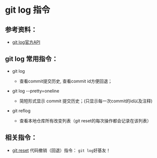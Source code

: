 # git log 指令

## 参考资料：
* [git log官方API](https://git-scm.com/docs/git-log)

## git log 常用指令：
* git log
	* 查看commit提交历史, 查看commit id方便回退；

* git log --pretty=oneline
	* 简短形式显示 commit 提交历史；(只显示每一次commit的id以及注释)
	
* git reflog
	* 查看本地仓库所有改变列表（git reset的每次操作都会记录在该列表）

## 相关指令：
* [git reset](https://github.com/wteam-xq/testGit/blob/master/learn_log/git_reset.md) 代码撤销（回退）指令： `git log`好基友！